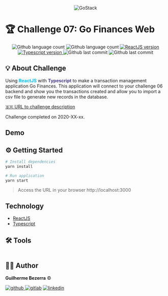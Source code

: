 <p align="center">
    <img alt="GoStack" src="https://i.lensdump.com/i/jCEM0c.png" />
</p>

# :trophy: Challenge 07: Go Finances Web

<p align="center">
    <img alt="Github language count" src="https://img.shields.io/github/languages/count/gbdsantos/bootcamp-gostack-challenge-07">

  <img alt="Github language count" src="https://img.shields.io/github/languages/top/gbdsantos/bootcamp-gostack-frontend-03">

  <a href="https://yarnpkg.com/">
    <img alt="ReactJS version" src="https://img.shields.io/github/package-json/dependency-version/gbdsantos/bootcamp-gostack-challenge-07/react">
  </a>

  <a href="">
    <img alt="Typescript version" src="https://img.shields.io/github/package-json/dependency-version/gbdsantos/bootcamp-gostack-challenge-07/typescript">
  </a>

  <img alt="Github last commit" src="https://wakatime.com/badge/github/gbdsantos/bootcamp-gostack-challenge-07.svg">

  <img alt="Github last commit" src="https://img.shields.io/github/last-commit/gbdsantos/bootcamp-gostack-challenge-07">
</p>

## :bulb: About Challenge

Using <span style="color:deepskyblue; font-weight:bold;">ReactJS</span> with <span style="color:darkslateblue; font-weight:bold;">Typescript</span> to make a transaction management application Go Finances.
This application will connect to your challenge 06 backend and show you the transactions created and allow you to import a csv file to generate new records in the database.

[:brazil: URL to challenge description](https://github.com/Rocketseat/bootcamp-gostack-desafios/tree/master/desafio-fundamentos-reactjs)

Challenge completed on 2020-XX-xx.

## Demo

## :gear: Getting Started

```Bash
# Install dependencies
yarn install

# Run application
yarn start
```

> Access the URL in your browser http://localhost:3000

## Technology

- [ReactJS](https://nodejs.org/en/)
- [Typescript](https://reactjs.org/)

## 🛠️ Tools

<img alt="" src="" />

## :man_astronaut: Author

**Guilherme Bezerra** ©️

[![github](http://ap.imagensbrasil.org/images/2018/12/10/github-logo-1.png) ](http://www.github.com/gbdsantos)
[![gitlab](http://ap.imagensbrasil.org/images/2018/12/10/gitlab-32.png)](https://gitlab.com/gbdsantos1)
[![linkedin](http://ap.imagensbrasil.org/images/2018/12/10/linkedin-1.png)](https://www.linkedin.com/in/gbdsantos/)
